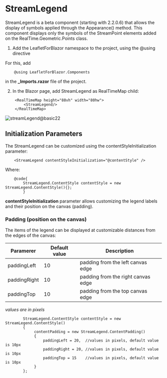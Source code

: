 # StreamLegend

StreamLegend is a beta component (starting with 2.2.0.6) that allows the display of symbols applied through the Appearance() method. This component displays only the symbols of the StreamPoint elements added on the RealTime.Geometric.Points class.

1. Add the LeafletForBlazor namespace to the project, using the @using directive

For this, add

        @using LeafletForBlazor.Components

in the **_Imports.razor** file of the project.

2. In the Blazor page, add StreamLegend as RealTimeMap child:


        <RealTimeMap height="88vh" width="80hw">
            <StreamLegend/>
        </RealTimeMap>

![streamLegend@basic22](https://github.com/user-attachments/assets/4de7a0a0-ad00-4efc-ab6f-7bf1f9524335)

## Initialization Parameters

The StreamLegend can be customized using the contentStyleInitialization parameter:

        <StreamLegend contentStyleInitialization="@contentStyle" />

Where:

        @code{
            StreamLegend.ContentStyle contentStyle = new StreamLegend.ContentStyle(){};
            }


**contentStyleInitialization** parameter allows customizing the legend labels and their position on the canvas (padding).

### Padding (position on the canvas)

The items of the legend can be displayed at customizable distances from the edges of the canvas:

| Paramerer | Default value | Description |
|----|----|----|
| paddingLeft | 10 | padding from the left canvas edge |
| paddingRight | 10 | padding from the right canvas edge |
| paddingTop | 10 | padding from the top canvas edge |

_values ​​are in pixels_


            StreamLegend.ContentStyle contentStyle = new StreamLegend.ContentStyle()
            {
                 contentPadding = new StreamLegend.ContentPadding()
                 {
                     paddingLeft = 20,  //values ​​in pixels, default value is 10px
                     paddingRight = 20, //values ​​in pixels, default value is 10px
                     paddingTop = 15    //values ​​in pixels, default value is 10px
                 }
            };

        
